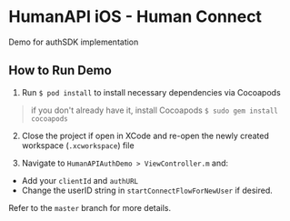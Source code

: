 # HumanAPI iOS - Human Connect

Demo for authSDK implementation

## How to Run Demo
1. Run `$ pod install` to install necessary dependencies via Cocoapods
> if you don't already have it, install Cocoapods `$ sudo gem install cocoapods`

2. Close the project if open in XCode and re-open the newly created workspace (`.xcworkspace`) file

3. Navigate to `HumanAPIAuthDemo > ViewController.m` and:
* Add your `clientId` and `authURL`
* Change the userID string in `startConnectFlowForNewUser` if desired.

Refer to the `master` branch for more details.